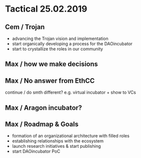 # Tactical 25.02.2019

## Cem / Trojan

* advancing the Trojan vision and implementation
* start organically developing a process for the DAOincubator
* start to crystallize the roles in our community

## Max / how we make decisions

## Max / No answer from EthCC 

continue / do smth different? e.g. virtual incubator + show to VCs

## Max / Aragon incubator?

## Max / Roadmap & Goals

* formation of an organizational architecture with filled roles 
* establishing relationships with the ecosystem
* launch research initiatives & start publishing
* start DAOincubator PoC


